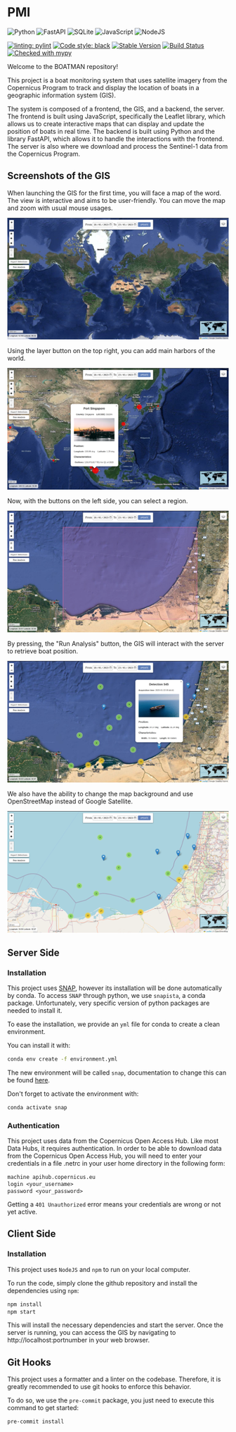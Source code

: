 # PMI

![Python](https://img.shields.io/badge/python-3670A0?style=for-the-badge&logo=python&logoColor=ffdd54)
![FastAPI](https://img.shields.io/badge/FastAPI-005571?style=for-the-badge&logo=fastapi)
![SQLite](https://img.shields.io/badge/sqlite-%2307405e.svg?style=for-the-badge&logo=sqlite&logoColor=white)
![JavaScript](https://img.shields.io/badge/javascript-%23323330.svg?style=for-the-badge&logo=javascript&logoColor=%23F7DF1E)
![NodeJS](https://img.shields.io/badge/node.js-6DA55F?style=for-the-badge&logo=node.js&logoColor=white)

[![linting: pylint](https://img.shields.io/badge/linting-pylint-yellowgreen)](https://github.com/PyCQA/pylint)
[![Code style: black](https://img.shields.io/badge/code%20style-black-000000.svg)](https://github.com/psf/black)
[![Stable Version](https://img.shields.io/pypi/v/mypy?color=blue)](https://pypi.org/project/mypy/)
[![Build Status](https://github.com/VBoulenger/BOATMAN/actions/workflows/python-linter.yml/badge.svg)](https://github.com/VBoulenger/BOATMAN/actions)
[![Checked with mypy](https://www.mypy-lang.org/static/mypy_badge.svg)](https://mypy-lang.org/)

Welcome to the BOATMAN repository!

This project is a boat monitoring system that uses satellite imagery from the Copernicus Program to track and display the location of boats in a geographic information system (GIS).

The system is composed of a frontend, the GIS, and a backend, the server. The frontend is built using JavaScript, specifically the Leaflet library, which allows us to create interactive maps that can display and update the position of boats in real time. The backend is built using Python and the library FastAPI, which allows it to handle the interactions with the frontend. The server is also where we download and process the Sentinel-1 data from the Copernicus Program.

## Screenshots of the GIS

When launching the GIS for the first time, you will face a map of the word.
The view is interactive and aims to be user-friendly.
You can move the map and zoom with usual mouse usages.

![global_view](Meta/images/global.png)

Using the layer button on the top right, you can add main harbors of the world.

![harbors](Meta/images/harbors.png)

Now, with the buttons on the left side, you can select a region.

![selection](Meta/images/selection.png)

By pressing, the "Run Analysis" button, the GIS will interact with the server to retrieve boat position.

![boat_detections](Meta/images/boat_detections.png)

We also have the ability to change the map background and use OpenStreetMap instead of Google Satellite.

![open_street_map.png](Meta/images/open_street_map.png)

## Server Side

### Installation

This project uses [SNAP](https://step.esa.int/main/download/snap-download/), however its installation will be done automatically by conda.
To access `SNAP` through python, we use `snapista`, a conda package.
Unfortunately, very specific version of python packages are needed to install it.

To ease the installation, we provide an `yml` file for conda to create a clean environment.

You can install it with:

```bash
conda env create -f environment.yml
```

The new environment will be called `snap`, documentation to change this can be found [here](https://conda.io/projects/conda/en/latest/user-guide/tasks/manage-environments.html#creating-an-environment-from-an-environment-yml-file).

Don't forget to activate the environment with:

```bash
conda activate snap
```

### Authentication

This project uses data from the Copernicus Open Access Hub.
Like most Data Hubs, it requires authentication.
In order to be able to download data from the Copernicus Open Access Hub, you will need to enter your credentials in a file .netrc in your user home directory in the following form:

```
machine apihub.copernicus.eu
login <your_username>
password <your_password>
```

Getting a `401 Unauthorized` error means your credentials are wrong or not yet active.

## Client Side

### Installation

This project uses `NodeJS` and `npm` to run on your local computer.

To run the code, simply clone the github repository and install the dependencies using `npm`:

```bash
npm install
npm start
```

This will install the necessary dependencies and start the server. Once the server is running, you can access the GIS by navigating to http://localhost:portnumber in your web browser.

## Git Hooks

This project uses a formatter and a linter on the codebase.
Therefore, it is greatly recommended to use git hooks to enforce this behavior.

To do so, we use the `pre-commit` package, you just need to execute this command to get started:

```bash
pre-commit install
```
